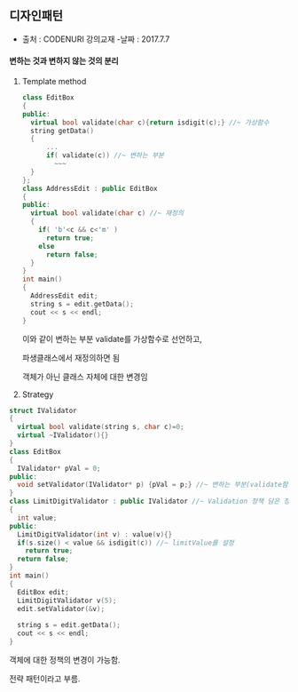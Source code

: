 디자인패턴
----------

-	출처 : CODENURI 강의교재
  -날짜 : 2017.7.7

#### 변하는 것과 변하지 않는 것의 분리

1.  Template method

    ````C++
    class EditBox
    {
    public:
      virtual bool validate(char c){return isdigit(c);} //~ 가상함수
      string getData()
      {
          ...
          if( validate(c)) //~ 변하는 부분
            ~~~
      }
    };
    class AddressEdit : public EditBox
    {
    public:
      virtual bool validate(char c) //~ 재정의
      {
        if( 'b'<c && c<'m' )
          return true;
        else 
          return false;
      }    
    }
    int main()
    {
      AddressEdit edit;
      string s = edit.getData();
      cout << s << endl;    
    }
    ````

    이와 같이 변하는 부분 validate를 가상함수로 선언하고,

    파생클래스에서 재정의하면 됨

    객체가 아닌 클래스 자체에 대한 변경임

2.	Strategy

   ````c++
   struct IValidator
   {
     virtual bool validate(string s, char c)=0;
     virtual ~IValidator(){}
   }
   class EditBox
   {
     IValidator* pVal = 0;
   public:
     void setValidator(IValidator* p) {pVal = p;} //~ 변하는 부분(validate함수) 설정해줌
   }
   class LimitDigitValidator : public IValidator //~ Validation 정책 담은 정책 class
   {
     int value;
   public:
     LimitDigitValidator(int v) : value(v){}
     if(s.size() < value && isdigit(c)) //~ limitValue를 설정
       return true;
     return false;
   }
   int main()
   {
     EditBox edit;
     LimitDigitValidator v(5);
     edit.setValidator(&v);
     
     string s = edit.getData();
     cout << s << endl;
   }
   ````

   객체에 대한 정책의 변경이 가능함.

   전략 패턴이라고 부름.

​	

